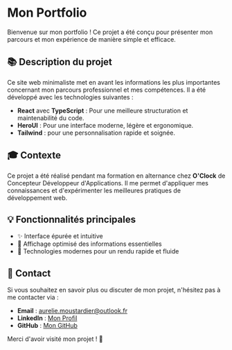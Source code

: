 # Mon Portfolio

Bienvenue sur mon portfolio ! Ce projet a été conçu pour présenter mon parcours et mon expérience de manière simple et efficace.

## 📚 Description du projet

Ce site web minimaliste met en avant les informations les plus importantes concernant mon parcours professionnel et mes compétences. Il a été développé avec les technologies suivantes :

- **React** avec **TypeScript** : Pour une meilleure structuration et maintenabilité du code.
- **HeroUI** : Pour une interface moderne, légère et ergonomique.
- **Tailwind** : pour une personnalisation rapide et soignée.

## 🎓 Contexte

Ce projet a été réalisé pendant ma formation en alternance chez **O'Clock** de Concepteur Développeur d'Applications. Il me permet d'appliquer mes connaissances et d'expérimenter les meilleures pratiques de développement web.

## 💡 Fonctionnalités principales

- ✨ Interface épurée et intuitive
- 📝 Affichage optimisé des informations essentielles
- 🌟 Technologies modernes pour un rendu rapide et fluide

## 💬 Contact

Si vous souhaitez en savoir plus ou discuter de mon projet, n'hésitez pas à me contacter via :

- **Email** : aurelie.moustardier@outlook.fr
- **LinkedIn** : [Mon Profil](https://www.linkedin.com/in/aur%C3%A9lie-moustardier-7393672b2/)
- **GitHub** : [Mon GitHub](https://github.com/AurelieMous)

Merci d'avoir visité mon projet ! 🚀
